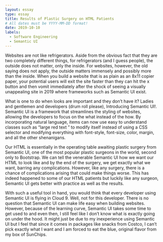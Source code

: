 ```yaml
---
layout: essay
type: essay
title: Results of Plastic Surgery on HTML Patients
# All dates must be YYYY-MM-DD format!
date: 2019-10-10
labels:
  - Software Engineering
  - Semantic UI
---
```




Websites are not like refrigerators. Aside from the obvious fact that they are two completely different things, for refrigerators (and I guess people), the outside does not matter, only the inside.  For websites, however, the old saying does not apply, the outside matters immensely and possibly more than the inside. When you build a website that is as plain as an 8x11 copier paper, your potential users will exit the site faster than they can hit the x button and then vomit immediately after the shock of seeing a visually unappealing site in 2019 where frameworks such as Semantic UI exist.

What is one to do when looks are important and they don’t have it? Ladies and gentlemen and developers (drum roll please), Introducing Semantic UI!. Semantic UI is a framework that streamlines the styling of websites, allowing the developers to focus on the what instead of the how. By incorporating natural language, items can now use easy to understand classes such as “large red text ” to modify itself instead of using a CSS selector and modifying everything with font-style, font-size, color, margin, and all the other shenanigans. 

Our HTML is essentially in the operating table awaiting plastic surgery from Semantic UI, one of the most popular plastic surgeons in the world, second only to Bootstrap. We can tell the venerable Semantic UI how we want our HTML to look like and by the end of the surgery, we get exactly what we want, barring any complications. However, like any surgery, there is a chance of complications arising that could make things worse. This has indeed happened to some of our HTML patients but luckily like any surgeon, Semantic UI gets better with practice as well as the results. 

With such a useful tool in hand, you would think that every developer using Semantic UI is flying in Cloud 9. Well, not for this developer. There is no question that Semantic UI can make life easy when building websites. However, because of the learning curve, Semantic UI takes some time to get used to and even then, I still feel like I don’t know what is exactly going on under the hood. It might just be due to my inexperience using Semantic UI but I feel that since it comes in packages like snacks from Costco, I can’t pick exactly what I want and I am forced to eat the blue, original flavor from my box of SunChips. 

